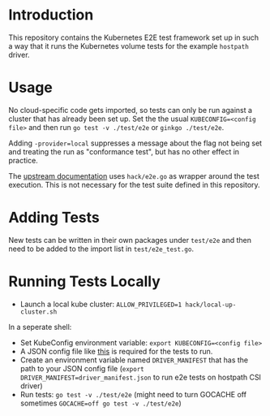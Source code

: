 Introduction
============

This repository contains the Kubernetes E2E test framework set up in
such a way that it runs the Kubernetes volume tests for the
example `hostpath` driver.

Usage
=====

No cloud-specific code gets imported, so tests can only be run against
a cluster that has already been set up. Set the the usual
`KUBECONFIG=<config file>` and then run `go test -v ./test/e2e` or
`ginkgo ./test/e2e`.

Adding `-provider=local` suppresses a message about the flag not being
set and treating the run as "conformance test", but has no other
effect in practice.

The
[upstream documentation](https://github.com/kubernetes/community/blob/master/contributors/devel/e2e-tests.md#local-clusters)
uses `hack/e2e.go` as wrapper around the test execution. This is not
necessary for the test suite defined in this repository.

Adding Tests
============

New tests can be written in their own packages under `test/e2e` and
then need to be added to the import list in `test/e2e_test.go`.

Running Tests Locally
=====================

* Launch a local kube cluster: `ALLOW_PRIVILEGED=1 hack/local-up-cluster.sh` 

In a seperate shell:
* Set KubeConfig environment variable: `export KUBECONFIG=<config file>`
* A JSON config file like [this](https://github.com/mathu97/csi-e2e/blob/master/test/e2e/driver_manifest.json) is required for the tests to run. 
* Create an environment variable named `DRIVER_MANIFEST` that has the path to your JSON config file (`export DRIVER_MANIFEST=driver_manifest.json` to run e2e tests on hostpath CSI driver)
* Run tests: `go test -v ./test/e2e` (might need to turn GOCACHE off sometimes `GOCACHE=off go test -v ./test/e2e`)
